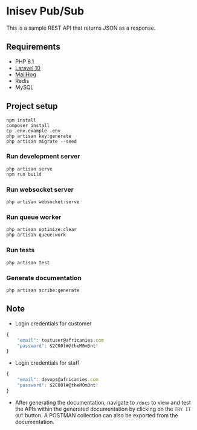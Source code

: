 # Inisev Pub/Sub

<!-- [![Quality Score](https://img.shields.io/scrutinizer/quality/g/ikechukwukalu/foodhut/main?style=flat-square)](https://scrutinizer-ci.com/g/ikechukwukalu/foodhut/)
[![Code Quality](https://img.shields.io/codefactor/grade/github/ikechukwukalu/foodhut?style=flat-square)](https://www.codefactor.io/repository/github/ikechukwukalu/foodhut)
[![Vulnerability](https://img.shields.io/snyk/vulnerabilities/github/ikechukwukalu/foodhut?style=flat-square)](https://snyk.io/test/github/ikechukwukalu/foodhut)
[![Github Workflow Status](https://img.shields.io/github/actions/workflow/status/ikechukwukalu/foodhut/foodhut.yml?branch=main&style=flat-square)](https://github.com/ikechukwukalu/foodhut/actions/workflows/foodhut.yml) -->

This is a sample REST API that returns JSON as a response.

## Requirements

- PHP 8.1
- [Laravel 10](https://laravel.com/docs/10.x)
- [MailHog](https://github.com/mailhog/MailHog)
- Redis
- MySQL

## Project setup

```shell
npm install
composer install
cp .env.example .env
php artisan key:generate
php artisan migrate --seed
```

### Run development server

```shell
php artisan serve
npm run build
```

### Run websocket server

```shell
php artisan websocket:serve
```

### Run queue worker

```shell
php artisan optimize:clear
php artisan queue:work
```

### Run tests

```shell
php artisan test
```

### Generate documentation

```shell
php artisan scribe:generate
```

## Note

- Login credentials for customer

``` js
{
    "email": testuser@africanies.com
    "password": $2C00l#@theM0m3nt!
}
```

- Login credentials for staff

``` js
{
    "email": devops@africanies.com
    "password": $2C00l#@theM0m3nt!
}
```

- After generating the documentation, navigate to `/docs` to view and test the APIs within the generated documentation by clicking on the `TRY IT OUT` button. A POSTMAN collection can also be exported from the documentation.
